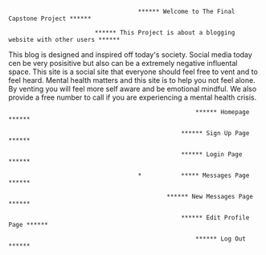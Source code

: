                                         ****** Welcome to The Final Capstone Project ******

                            ****** This Project is about a blogging website with other users ******
This blog is designed and inspired off today's society. Social media today cen be very posisitive but also can be a extremely negative influental space. This site is a social site that everyone should feel free to vent and to feel heard. Mental health matters and this site is to help you not feel alone. By venting you will feel more self aware and be emotional mindful. We also provide a free number to call if you are experiencing a mental health crisis. 


                                                        ****** Homepage ******

                                                    ****** Sign Up Page ******

                                                    ****** Login Page ******

                                        *           ***** Messages Page ******

                                                ****** New Messages Page ******

                                                    ****** Edit Profile Page ******

                                                        ****** Log Out ******


